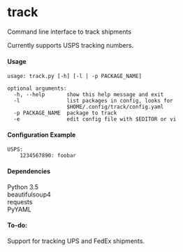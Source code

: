 # track
Command line interface to track shipments

Currently supports USPS tracking numbers.
  
#### Usage

    usage: track.py [-h] [-l | -p PACKAGE_NAME]
  
    optional arguments:
      -h, --help       show this help message and exit
      -l               list packages in config, looks for
                       $HOME/.config/track/config.yaml
      -p PACKAGE_NAME  package to track
      -e               edit config file with $EDITOR or vi

#### Configuration Example
    USPS:
        1234567890: foobar


#### Dependencies
Python 3.5  
beautifulsoup4  
requests  
PyYAML  


#### To-do:

Support for tracking UPS and FedEx shipments.
